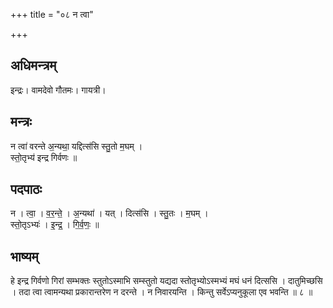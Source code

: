 +++
title = "०८ न त्वा"

+++
## अधिमन्त्रम्
इन्द्रः। वामदेवो गौतमः। गायत्री।

## मन्त्रः
न त्वा॑ वरन्ते अ॒न्यथा॒ यद्दित्स॑सि स्तु॒तो म॒घम् ।  
स्तो॒तृभ्य॑ इन्द्र गिर्वणः ॥

## पदपाठः
न । त्वा॒ । व॒र॒न्ते॒ । अ॒न्यथा॑ । यत् । दित्स॑सि । स्तु॒तः । म॒घम् ।  
स्तो॒तृऽभ्यः॑ । इ॒न्द्र॒ । गि॒र्व॒णः॒ ॥

## भाष्यम्
हे इन्द्र गिर्वणो गिरां सम्भक्तः स्तुतोऽस्माभि सम्स्तुतो यद्यदा स्तोतृभ्योऽस्मभ्यं मघं धनं दित्ससि । दातुमिच्छसि । तदा त्वा त्वामन्यथा प्रकारान्तरेण न दरन्ते । न निवारयन्ति । किन्तु सर्वेऽप्यनुकूला एव भवन्ति ॥ ८ ॥